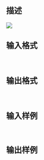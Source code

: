 ## 描述

<img border=0 src=http://60.191.162.158:8080/JudgeOnline/images/tsinghua/NO5/5_12.jpg>

## 输入格式

 

## 输出格式

 

## 输入样例

```plaintext
 
```

## 输出样例

```plaintext
 
```



 



 

